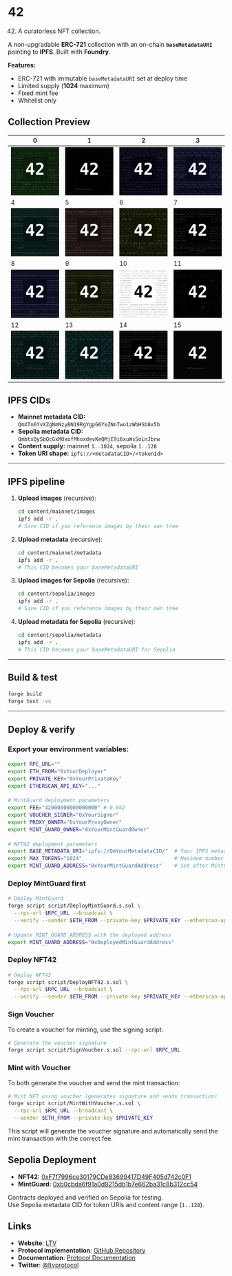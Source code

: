# 42

42. A curatorless NFT collection.

A non-upgradable **ERC-721** collection with an on-chain **`baseMetadataURI`** pointing to **IPFS**. Built with **Foundry**. 

**Features:**
- ERC-721 with immutable `baseMetadataURI` set at deploy time
- Limited supply (**1024** maximum)
- Fixed mint fee
- Whitelist only

## Collection Preview

| 0 | 1 | 2 | 3 |
|---|---|---|---|
| ![0](content/mainnet/images/1.png) | ![1](content/mainnet/images/2.png) | ![2](content/mainnet/images/3.png) | ![3](content/mainnet/images/4.png) |
| 4 | 5 | 6 | 7 |
| ![4](content/mainnet/images/5.png) | ![5](content/mainnet/images/6.png) | ![6](content/mainnet/images/7.png) | ![7](content/mainnet/images/8.png) |
| 8 | 9 | 10 | 11 |
| ![8](content/mainnet/images/9.png) | ![9](content/mainnet/images/10.png) | ![10](content/mainnet/images/11.png) | ![11](content/mainnet/images/12.png) |
| 12 | 13 | 14 | 15 |
| ![12](content/mainnet/images/13.png) | ![13](content/mainnet/images/14.png) | ![14](content/mainnet/images/15.png) | ![15](content/mainnet/images/16.png) |

## IPFS CIDs

- **Mainnet metadata CID:** `QmXTn6YvXZgNmNzyBN19RgYgpG6YeZNnTwo1zWbHSb8x5b`
- **Sepolia metadata CID:** `QmbtxQySbQcGxMUxofMhoxdevKeQMjE9i6xuWsSoLnJbrw`
- **Content supply:** mainnet `1..1024`, sepolia `1..128`
- **Token URI shape:** `ipfs://<metadataCID>/<tokenId>`

---

## IPFS pipeline

1. **Upload images** (recursive):
   ```bash
   cd content/mainnet/images
   ipfs add -r .
   # Save CID if you reference images by their own tree
   ```

2. **Upload metadata** (recursive):
   ```bash
   cd content/mainnet/metadata
   ipfs add -r .
   # This CID becomes your baseMetadataURI
   ```

3. **Upload images for Sepolia** (recursive):
   ```bash
   cd content/sepolia/images
   ipfs add -r .
   # Save CID if you reference images by their own tree
   ```

4. **Upload metadata for Sepolia** (recursive):
   ```bash
   cd content/sepolia/metadata
   ipfs add -r .
   # This CID becomes your baseMetadataURI for Sepolia
   ```

---

## Build & test

```bash
forge build
forge test -vv
```

---

## Deploy & verify

### Export your environment variables:

```bash
export RPC_URL=""
export ETH_FROM="0xYourDeployer"
export PRIVATE_KEY="0xYourPrivateKey"
export ETHERSCAN_API_KEY="..."

# MintGuard deployment parameters
export FEE="42000000000000000" # 0.042
export VOUCHER_SIGNER="0xYourSigner"
export PROXY_OWNER="0xYourProxyOwner"
export MINT_GUARD_OWNER="0xYourMintGuardOwner"

# NFT42 deployment parameters
export BASE_METADATA_URI="ipfs://QmYourMetadataCID/"  # Your IPFS metadata CID
export MAX_TOKENS="1024"                              # Maximum number of tokens
export MINT_GUARD_ADDRESS="0xYourMintGuardAddress"    # Set after MintGuard deployment
```

### Deploy MintGuard first

```bash
# Deploy MintGuard
forge script script/DeployMintGuard.s.sol \
  --rpc-url $RPC_URL --broadcast \
  --verify --sender $ETH_FROM --private-key $PRIVATE_KEY --etherscan-api-key $ETHERSCAN_API_KEY

# Update MINT_GUARD_ADDRESS with the deployed address
export MINT_GUARD_ADDRESS="0xDeployedMintGuardAddress"
```

### Deploy NFT42

```bash
# Deploy NFT42
forge script script/DeployNFT42.s.sol \
  --rpc-url $RPC_URL --broadcast \
  --verify --sender $ETH_FROM --private-key $PRIVATE_KEY --etherscan-api-key $ETHERSCAN_API_KEY
```

### Sign Voucher

To create a voucher for minting, use the signing script:

```bash
# Generate the voucher signature
forge script script/SignVoucher.s.sol --rpc-url $RPC_URL
```

### Mint with Voucher

To both generate the voucher and send the mint transaction:

```bash
# Mint NFT using voucher (generates signature and sends transaction)
forge script script/MintWithVoucher.s.sol \
  --rpc-url $RPC_URL --broadcast \
  --sender $ETH_FROM --private-key $PRIVATE_KEY
```

This script will generate the voucher signature and automatically send the mint transaction with the correct fee.

## Sepolia Deployment

- **NFT42:** [0xF7f7996ce30179CDe83699417D49F405d742c0F1](https://sepolia.etherscan.io/address/0xF7f7996ce30179CDe83699417D49F405d742c0F1)  
- **MintGuard:** [0xb0cbda6f91a0d9215db1b7e662ba31c8b312cc54](https://sepolia.etherscan.io/address/0xb0cbda6f91a0d9215db1b7e662ba31c8b312cc54)  

Contracts deployed and verified on Sepolia for testing.  
Use Sepolia metadata CID for token URIs and content range (`1..128`).  

## Links

- **Website**: [LTV](https://ltv.finance)
- **Protocol implementation**: [GitHub Repository](https://github.com/ltvprotocol/ltv_v0)
- **Documentation**: [Protocol Documentation](https://docs.ltv.finance)
- **Twitter**: [@ltvprotocol](https://x.com/ltvprotocol)